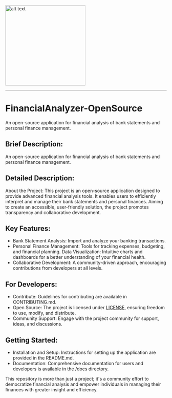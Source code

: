 <img src="https://github.com/juanfbl9307/FinancialAnalyzer-OpenSource/assets/85573298/8234a8ad-2d63-4c71-b7bc-c348b3b59f13)" alt="alt text" width="250" height="250" >

---
# FinancialAnalyzer-OpenSource
An open-source application for financial analysis of bank statements and personal finance management.
## Brief Description:
An open-source application for financial analysis of bank statements and personal finance management.

## Detailed Description:
About the Project:
This project is an open-source application designed to provide advanced financial analysis tools. It enables users to efficiently interpret and manage their bank statements and personal finances. Aiming to create an accessible, user-friendly solution, the project promotes transparency and collaborative development.

## Key Features:

* Bank Statement Analysis: Import and analyze your banking transactions.
* Personal Finance Management: Tools for tracking expenses, budgeting, and financial planning.
Data Visualization: Intuitive charts and dashboards for a better understanding of your financial health.
* Collaborative Development: A community-driven approach, encouraging contributions from developers at all levels.

## For Developers:
* Contribute: Guidelines for contributing are available in CONTRIBUTING.md.
* Open Source: The project is licensed under [LICENSE](), ensuring freedom to use, modify, and distribute.
* Community Support: Engage with the project community for support, ideas, and discussions.

## Getting Started:
* Installation and Setup: Instructions for setting up the application are provided in the README.md.
* Documentation: Comprehensive documentation for users and developers is available in the /docs directory.

This repository is more than just a project; it's a community effort to democratize financial analysis and empower individuals in managing their finances with greater insight and efficiency.

